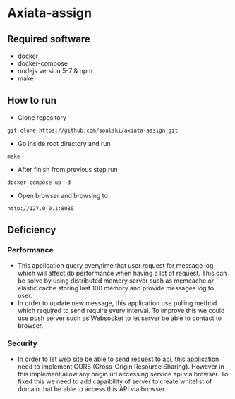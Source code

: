 # Axiata-assign## Required software- docker- docker-compose- nodejs version 5-7 & npm- make## How to run- Clone repository```git clone https://github.com/soulski/axiata-assign.git```- Go inside root directory and run ```make```- After finish from previous step run```docker-compose up -d```- Open browser and browsing to```http://127.0.0.1:8080```## Deficiency### Performance- This application query everytime that user request for message log which will affect db performance when having a lot of request. This can be solve by using distributed memory server such as memcache or elastic cache storing last 100 memory and provide messages log to user.- In order to update new message, this application use pulling method which required to send require every interval. To improve this we could use push server such as Websocket to let server be able to contact to browser.### Security- In order to let web site be able to send request to api, this application need to implement CORS (Cross-Origin Resource Sharing). However in this implement allow any origin url accessing service api via browser. To fixed this we need to add capaibility of server to create whitelist of domain that be able to access this API via browser.
